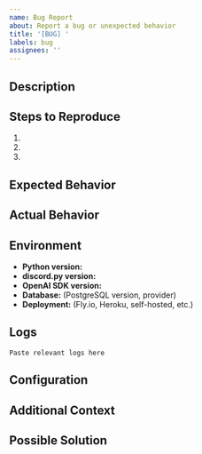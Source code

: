 ```yaml
---
name: Bug Report
about: Report a bug or unexpected behavior
title: '[BUG] '
labels: bug
assignees: ''
---
```


## Description
<!-- A clear and concise description of what the bug is -->

## Steps to Reproduce
1. 
2. 
3. 

## Expected Behavior
<!-- What you expected to happen -->

## Actual Behavior
<!-- What actually happened -->

## Environment
- **Python version:** 
- **discord.py version:** 
- **OpenAI SDK version:** 
- **Database:** (PostgreSQL version, provider)
- **Deployment:** (Fly.io, Heroku, self-hosted, etc.)

## Logs
```
Paste relevant logs here
```

## Configuration
<!-- Relevant bot configuration (persona, context channels, etc.) -->
<!-- DO NOT include sensitive data like API keys or tokens -->

## Additional Context
<!-- Any other relevant information -->

## Possible Solution
<!-- Optional: Suggest a fix or reason for the bug -->

